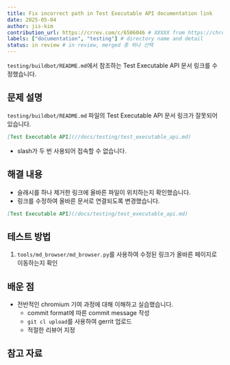 ```yaml
---
title: Fix incorrect path in Test Executable API documentation link
date: 2025-05-04
author: jis-kim
contribution_url: https://crrev.com/c/6506046 # XXXXX from https://chromium-review.googlesource.com/c/chromium/src/+/XXXXX
labels: ["documentation", "testing"] # directory name and detail
status: in review # in review, merged 중 하나 선택
---
```


`testing/buildbot/README.md`에서 참조하는 Test Executable API 문서 링크를 수정했습니다.

## 문제 설명

`testing/buildbot/README.md` 파일의 Test Executable API 문서 링크가 잘못되어 있습니다.

```markdown
[Test Executable API](//docs/testing/test_executable_api.md)
```

- slash가 두 번 사용되어 접속할 수 없습니다.

## 해결 내용

- 슬래시를 하나 제거한 링크에 올바른 파일이 위치하는지 확인했습니다.
- 링크를 수정하여 올바른 문서로 연결되도록 변경했습니다.

```markdown
[Test Executable API](/docs/testing/test_executable_api.md)
```

## 테스트 방법

1. `tools/md_browser/md_browser.py`를 사용하여 수정된 링크가 올바른 페이지로 이동하는지 확인

## 배운 점
- 전반적인 chromium 기여 과정에 대해 이해하고 실습했습니다.
  - commit format에 따른 commit message 작성
  - `git cl upload`를 사용하여 gerrit 업로드
  - 적절한 리뷰어 지정

## 참고 자료
